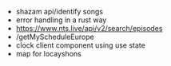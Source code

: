 - shazam api/identify songs
- error handling in a rust way
- https://www.nts.live/api/v2/search/episodes
- /getMyScheduleEurope
- clock client component using use state
- map for locayshons
